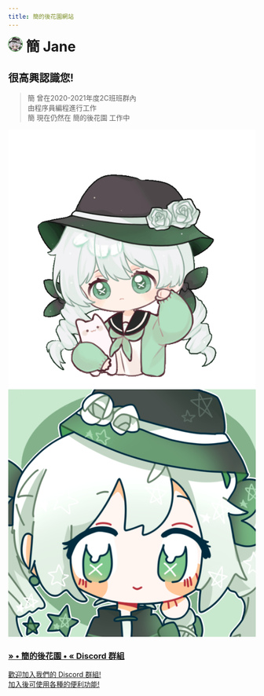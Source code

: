 ```yaml
---
title: 簡的後花園網站
---
```

<div class="hcenter homeMain">
<link rel="stylesheet" href="/assets/css/home.css" />
<h1 class="h1-xl" style="margin:0;vertical-align:middle"> <img style="height:0.98em;border-radius:0.5em;border:0.01em solid darkgreen" src="/assets/i/favicon.png" /> 簡 Jane </h1>
</div>
<div class="home-pad1"></div>

<div class="hleft about">
<h2>很高興認識您!</h2> 
<div class="quote">
  <blockquote>
    <p>簡 曾在<span>2020-2021年度2C班班群</span>內<br/>由<span>程序員</span>編程進行工作<br/>簡 現在仍然在 簡的後花園 工作中</p>
  </blockquote>
</div>
</div>
<div class="hright about-gif">
<img src="/assets/i/jane.gif" />
</div>
<div class="home-pad2"></div>
<div>
<a href="https://discord.com/invite/x3nbvmXRMp" target='_blank' class="dcInviteCard">
    <img class="dcLogo" src="/assets/i/janegarden.png" />
    <div class="dcDesc">
        <h3>» • 簡的後花園 • « <span>Discord 群組</span></h3>
        <p>歡迎加入我們的 Discord 群組!<br/>加入後可使用各種的便利功能!</p>
    </div><i class="fa-solid fa-arrow-up-right-from-square extLink"></i>
</a>
</div>
<div>
</div>